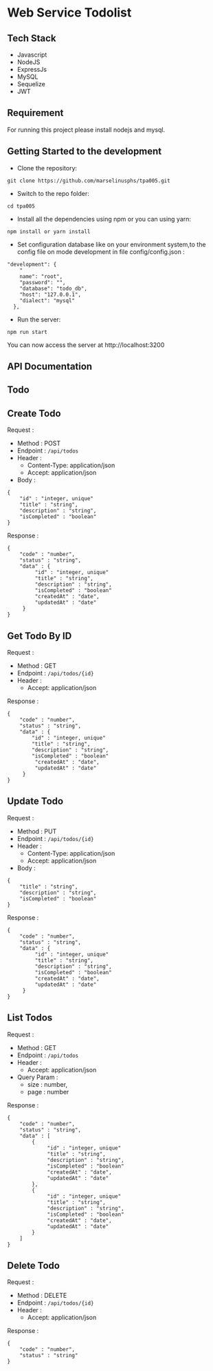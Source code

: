 # Web Service Todolist
## Tech Stack 
- Javascript
- NodeJS
- ExpressJs
- MySQL
- Sequelize
- JWT

## Requirement


For running this project please install nodejs and mysql.

## Getting Started to the development
- Clone the repository:
```
git clone https://github.com/marselinusphs/tpa005.git
```
- Switch to the repo folder:
```
cd tpa005
```
- Install all the dependencies using npm or you can using yarn:
```
npm install or yarn install
```
- Set configuration database like on your environment system,to the config file on mode development in file config/config.json :
```
"development": {
    "
    name": "root",
    "password": "",
    "database": "todo_db",
    "host": "127.0.0.1",
    "dialect": "mysql"
  },
```
- Run the server:
```
npm run start
```

You can now access the server at http://localhost:3200

## API Documentation

## Todo

## Create Todo

Request :

- Method : POST
- Endpoint : `/api/todos`
- Header :
    - Content-Type: application/json
    - Accept: application/json
- Body :

```
{
    "id" : "integer, unique" 
    "title" : "string", 
    "description" : "string",
    "isCompleted" : "boolean"
}
```
Response :

```
{
    "code" : "number",
    "status" : "string",
    "data" : {
         "id" : "integer, unique" 
         "title" : "string", 
         "description" : "string",
         "isCompleted" : "boolean"
         "createdAt" : "date",
         "updatedAt" : "date"
     }
}
```
## Get Todo By ID

Request :

- Method : GET
- Endpoint : `/api/todos/{id}`
- Header :
    - Accept: application/json

Response :

```
{
    "code" : "number",
    "status" : "string",
    "data" : {
        "id" : "integer, unique" 
        "title" : "string", 
        "description" : "string",
        "isCompleted" : "boolean"
         "createdAt" : "date",
         "updatedAt" : "date"
     }
}
```
## Update Todo

Request :

- Method : PUT
- Endpoint : `/api/todos/{id}`
- Header :
    - Content-Type: application/json
    - Accept: application/json
- Body :

```
{
    "title" : "string", 
    "description" : "string",
    "isCompleted" : "boolean"
}
```
Response :

```
{
    "code" : "number",
    "status" : "string",
    "data" : {
         "id" : "integer, unique" 
         "title" : "string", 
         "description" : "string",
         "isCompleted" : "boolean"
         "createdAt" : "date",
         "updatedAt" : "date"
     }
}
```
## List Todos

Request :

- Method : GET
- Endpoint : `/api/todos`
- Header :
    - Accept: application/json
- Query Param :
    - size : number,
    - page : number

Response :

```
{
    "code" : "number",
    "status" : "string",
    "data" : [
        {
             "id" : "integer, unique" 
             "title" : "string", 
             "description" : "string",
             "isCompleted" : "boolean"
             "createdAt" : "date",
             "updatedAt" : "date"
        },
        {
             "id" : "integer, unique" 
             "title" : "string", 
             "description" : "string",
             "isCompleted" : "boolean"
             "createdAt" : "date",
             "updatedAt" : "date"
        }
    ]
}
```
## Delete Todo

Request :

- Method : DELETE
- Endpoint : `/api/todos/{id}`
- Header :
    - Accept: application/json

Response :

```
{
    "code" : "number",
    "status" : "string"
}
```
